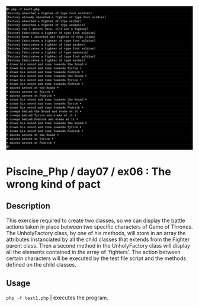 <img src="../../resources/images/factory.png" width="1200">

# Piscine_Php / day07 / ex06 : The wrong kind of pact

## Description
This exercise required to create two classes, so we can display the battle actions taken in place between two specific characters of Game of Thrones. The UnholyFactory class, by one of his methods, will store in an array the attributes instanciated by all the child classes that extends from the Fighter parent class. Then a second method in the UnholyFactory class will display all the elements contained in the array of 'fighters'. The action between certain characters will be executed by the test file script and the methods defined on the child classes.

## Usage
`php -f test1.php` | executes the program.
